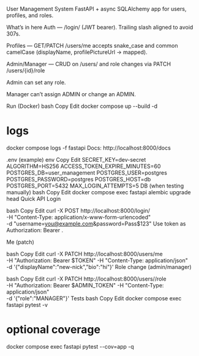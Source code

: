 User Management System
FastAPI + async SQLAlchemy app for users, profiles, and roles.

What’s in here
Auth — /login/ (JWT bearer). Trailing slash aligned to avoid 307s.

Profiles — GET/PATCH /users/me accepts snake_case and common camelCase (displayName, profilePictureUrl → mapped).

Admin/Manager — CRUD on /users/ and role changes via PATCH /users/{id}/role

Admin can set any role.

Manager can’t assign ADMIN or change an ADMIN.

Run (Docker)
bash
Copy
Edit
docker compose up --build -d
# logs
docker compose logs -f fastapi
Docs: http://localhost:8000/docs

.env (example)
env
Copy
Edit
SECRET_KEY=dev-secret
ALGORITHM=HS256
ACCESS_TOKEN_EXPIRE_MINUTES=60
POSTGRES_DB=user_management
POSTGRES_USER=postgres
POSTGRES_PASSWORD=postgres
POSTGRES_HOST=db
POSTGRES_PORT=5432
MAX_LOGIN_ATTEMPTS=5
DB (when testing manually)
bash
Copy
Edit
docker compose exec fastapi alembic upgrade head
Quick API
Login

bash
Copy
Edit
curl -X POST http://localhost:8000/login/ \
  -H "Content-Type: application/x-www-form-urlencoded" \
  -d "username=you@example.com&password=Pass$123"
Use token as Authorization: Bearer <token>.

Me (patch)

bash
Copy
Edit
curl -X PATCH http://localhost:8000/users/me \
  -H "Authorization: Bearer $TOKEN" -H "Content-Type: application/json" \
  -d '{"displayName":"new-nick","bio":"hi"}'
Role change (admin/manager)

bash
Copy
Edit
curl -X PATCH http://localhost:8000/users/<id>/role \
  -H "Authorization: Bearer $ADMIN_TOKEN" -H "Content-Type: application/json" \
  -d '{"role":"MANAGER"}'
Tests
bash
Copy
Edit
docker compose exec fastapi pytest -v
# optional coverage
docker compose exec fastapi pytest --cov=app -q
